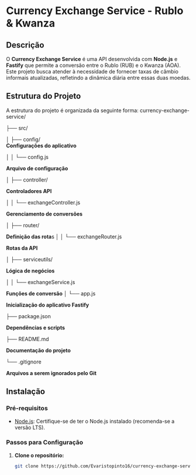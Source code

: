 # Currency Exchange Service - Rublo & Kwanza

## Descrição

O **Currency Exchange Service** é uma API desenvolvida com **Node.js** e **Fastify** que permite a conversão entre o Rublo (RUB) e o Kwanza (AOA). Este projeto busca atender à necessidade de fornecer taxas de câmbio informais atualizadas, refletindo a dinâmica diária entre essas duas moedas.

## Estrutura do Projeto

A estrutura do projeto é organizada da seguinte forma:
currency-exchange-service/

├── src/

│   ├── config/               
**Configurações do aplicativo**

│   │   └── config.js         

**Arquivo de configuração**

│   ├── controller/           

**Controladores API**

│   │   └── exchangeController.js  

 **Gerenciamento de conversões**

│   ├── router/               

 **Definição das rota**s
│   │   └── exchangeRouter.js   

**Rotas da API**

│   ├── serviceutils/         

**Lógica de negócios**

│   │   └── exchangeService.js   

**Funções de conversão**
│   └── app.js                

 **Inicialização do aplicativo Fastify**

├── package.json          

**Dependências e scripts**

├── README.md         

**Documentação do projeto**

└── .gitignore      
          
 **Arquivos a serem ignorados pelo Git**

## Instalação

### Pré-requisitos

- [Node.js](https://nodejs.org/): Certifique-se de ter o Node.js instalado (recomenda-se a versão LTS).

### Passos para Configuração

1. **Clone o repositório:**

   ```bash
   git clone https://github.com/Evaristopinto16/currency-exchange-service